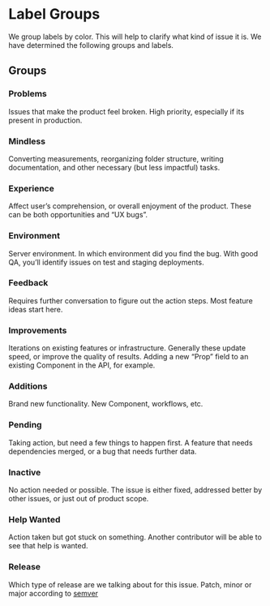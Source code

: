 # Label Groups

We group labels by color. This will help to clarify what kind of issue it is. We have determined the following groups and labels.

## Groups

<h3><td bgcolor="#eb414b">Problems</td></h3>
Issues that make the product feel broken. High priority, especially if its present in production.

### <td bgcolor="#FDF1C2">Mindless</td>
Converting measurements, reorganizing folder structure, writing documentation, and other necessary (but less impactful) tasks.

### <td bgcolor="#FEC17A">Experience</td>
Affect user’s comprehension, or overall enjoyment of the product. These can be both opportunities and “UX bugs”.

### <td bgcolor="#F9D8C8">Environment</td>
Server environment. In which environment did you find the bug. With good QA, you’ll identify issues on test and staging deployments.

### <td bgcolor="#CA357C">Feedback</td>
Requires further conversation to figure out the action steps. Most feature ideas start here.

### <td bgcolor="#63BFFC">Improvements</td>
Iterations on existing features or infrastructure. Generally these update speed, or improve the quality of results. Adding a new “Prop” field to an existing Component in the API, for example.

### <td bgcolor="#92C85C">Additions</td>
Brand new functionality. New Component, workflows, etc.

### <td bgcolor="#FAC92F">Pending</td>
Taking action, but need a few things to happen first. A feature that needs dependencies merged, or a bug that needs further data.

### <td bgcolor="#D2DAE1">Inactive</td>
No action needed or possible. The issue is either fixed, addressed better by other issues, or just out of product scope.

### <td bgcolor="#C0D4F1">Help Wanted</td>
Action taken but got stuck on something. Another contributor will be able to see that help is wanted.

### <td bgcolor="#F15E49">Release</td>
Which type of release are we talking about for this issue. Patch, minor or major according to [semver](http://semver.org/)
